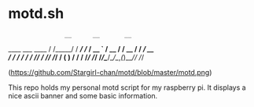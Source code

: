 # motd.sh

                    __      __       __  
   ____ ___  ____  / /_____/ / _____/ /_ 
  / __ `__ \/ __ \/ __/ __  / / ___/ __ \
 / / / / / / /_/ / /_/ /_/ / (__  ) / / /
/_/ /_/ /_/\____/\__/\__,_(_)____/_/ /_/ 
                                         
(https://github.com/Stargirl-chan/motd/blob/master/motd.png)

This repo holds my personal motd script for my raspberry pi.
It displays a nice ascii banner and some basic information.

